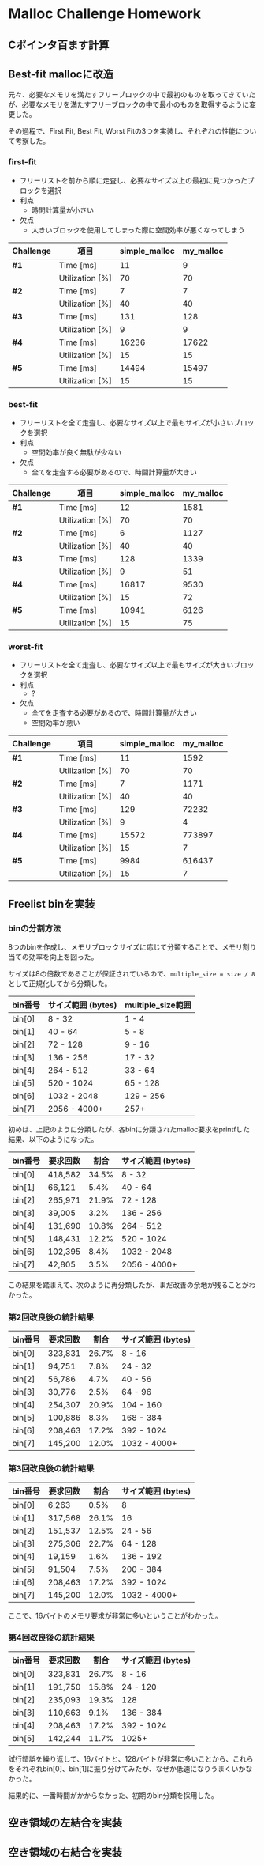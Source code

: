 # Malloc Challenge Homework 
## Cポインタ百ます計算

## Best-fit mallocに改造
元々、必要なメモリを満たすフリーブロックの中で最初のものを取ってきていたが、必要なメモリを満たすフリーブロックの中で最小のものを取得するように変更した。

その過程で、First Fit, Best Fit, Worst Fitの3つを実装し、それぞれの性能について考察した。
### first-fit
- フリーリストを前から順に走査し、必要なサイズ以上の最初に見つかったブロックを選択
- 利点
  - 時間計算量が小さい
- 欠点
  - 大きいブロックを使用してしまった際に空間効率が悪くなってしまう


| Challenge | 項目 | simple_malloc | my_malloc |
|-----------|------|---------------|-----------|
| **#1** | Time [ms] | 11 | 9 |
|        | Utilization [%] | 70 | 70 |
| **#2** | Time [ms] | 7 | 7 |
|        | Utilization [%] | 40 | 40 |
| **#3** | Time [ms] | 131 | 128 |
|        | Utilization [%] | 9 | 9 |
| **#4** | Time [ms] | 16236 | 17622 |
|        | Utilization [%] | 15 | 15 |
| **#5** | Time [ms] | 14494 | 15497 |
|        | Utilization [%] | 15 | 15 |



### best-fit
- フリーリストを全て走査し、必要なサイズ以上で最もサイズが小さいブロックを選択
- 利点
  - 空間効率が良く無駄が少ない
- 欠点
  - 全てを走査する必要があるので、時間計算量が大きい

| Challenge | 項目 | simple_malloc | my_malloc |
|-----------|------|---------------|-----------|
| **#1** | Time [ms] | 12 | 1581 |
|        | Utilization [%] | 70 | 70 |
| **#2** | Time [ms] | 6 | 1127 |
|        | Utilization [%] | 40 | 40 |
| **#3** | Time [ms] | 128 | 1339 |
|        | Utilization [%] | 9 | 51 |
| **#4** | Time [ms] | 16817 | 9530 |
|        | Utilization [%] | 15 | 72 |
| **#5** | Time [ms] | 10941 | 6126 |
|        | Utilization [%] | 15 | 75 |



### worst-fit
- フリーリストを全て走査し、必要なサイズ以上で最もサイズが大きいブロックを選択
- 利点
  - ?
- 欠点
  - 全てを走査する必要があるので、時間計算量が大きい
  - 空間効率が悪い


| Challenge | 項目 | simple_malloc | my_malloc |
|-----------|------|---------------|-----------|
| **#1** | Time [ms] | 11 | 1592 |
|        | Utilization [%] | 70 | 70 |
| **#2** | Time [ms] | 7 | 1171 |
|        | Utilization [%] | 40 | 40 |
| **#3** | Time [ms] | 129 | 72232 |
|        | Utilization [%] | 9 | 4 |
| **#4** | Time [ms] | 15572 | 773897 |
|        | Utilization [%] | 15 | 7 |
| **#5** | Time [ms] | 9984 | 616437 |
|        | Utilization [%] | 15 | 7 |



## Freelist binを実装

### binの分割方法
8つのbinを作成し、メモリブロックサイズに応じて分類することで、メモリ割り当ての効率を向上を図った。

サイズは8の倍数であることが保証されているので、`multiple_size = size / 8`として正規化してから分類した。

| bin番号 | サイズ範囲 (bytes) | multiple_size範囲 |
|---------|-------------------|-------------------|
| bin[0] | 8 - 32 | 1 - 4 |
| bin[1] | 40 - 64 | 5 - 8 |
| bin[2] | 72 - 128 | 9 - 16 |
| bin[3] | 136 - 256 | 17 - 32 |
| bin[4] | 264 - 512 | 33 - 64 |
| bin[5] | 520 - 1024 | 65 - 128 |
| bin[6] | 1032 - 2048 | 129 - 256 |
| bin[7] | 2056 - 4000+ | 257+ |

初めは、上記のように分類したが、各binに分類されたmalloc要求をprintfした結果、以下のようになった。

| bin番号 | 要求回数 | 割合 | サイズ範囲 (bytes) |
|---------|----------|------|-------------------|
| bin[0] | 418,582 | 34.5% | 8 - 32 |
| bin[1] | 66,121 | 5.4% | 40 - 64 |
| bin[2] | 265,971 | 21.9% | 72 - 128 |
| bin[3] | 39,005 | 3.2% | 136 - 256 |
| bin[4] | 131,690 | 10.8% | 264 - 512 |
| bin[5] | 148,431 | 12.2% | 520 - 1024 |
| bin[6] | 102,395 | 8.4% | 1032 - 2048 |
| bin[7] | 42,805 | 3.5% | 2056 - 4000+ |

この結果を踏まえて、次のように再分類したが、まだ改善の余地が残ることがわかった。

### 第2回改良後の統計結果

| bin番号 | 要求回数 | 割合 | サイズ範囲 (bytes) |
|---------|----------|------|-------------------|
| bin[0] | 323,831 | 26.7% | 8 - 16 |
| bin[1] | 94,751 | 7.8% | 24 - 32 |
| bin[2] | 56,786 | 4.7% | 40 - 56 |
| bin[3] | 30,776 | 2.5% | 64 - 96 |
| bin[4] | 254,307 | 20.9% | 104 - 160 |
| bin[5] | 100,886 | 8.3% | 168 - 384 |
| bin[6] | 208,463 | 17.2% | 392 - 1024 |
| bin[7] | 145,200 | 12.0% | 1032 - 4000+ |

### 第3回改良後の統計結果

| bin番号 | 要求回数 | 割合 | サイズ範囲 (bytes) |
|---------|----------|------|-------------------|
| bin[0] | 6,263 | 0.5% | 8 |
| bin[1] | 317,568 | 26.1% | 16 |
| bin[2] | 151,537 | 12.5% | 24 - 56 |
| bin[3] | 275,306 | 22.7% | 64 - 128 |
| bin[4] | 19,159 | 1.6% | 136 - 192 |
| bin[5] | 91,504 | 7.5% | 200 - 384 |
| bin[6] | 208,463 | 17.2% | 392 - 1024 |
| bin[7] | 145,200 | 12.0% | 1032 - 4000+ |

ここで、16バイトのメモリ要求が非常に多いということがわかった。

### 第4回改良後の統計結果

| bin番号 | 要求回数 | 割合 | サイズ範囲 (bytes) |
|---------|----------|------|-------------------|
| bin[0] | 323,831 | 26.7% | 8 - 16 |
| bin[1] | 191,750 | 15.8% | 24 - 120 |
| bin[2] | 235,093 | 19.3% | 128 |
| bin[3] | 110,663 | 9.1% | 136 - 384 |
| bin[4] | 208,463 | 17.2% | 392 - 1024 |
| bin[5] | 142,244 | 11.7% | 1025+ |


試行錯誤を繰り返して、16バイトと、128バイトが非常に多いことから、これらをそれぞれbin[0]、bin[1]に振り分けてみたが、なぜか低速になりうまくいかなかった。

結果的に、一番時間がかからなかった、初期のbin分類を採用した。


## 空き領域の左結合を実装

## 空き領域の右結合を実装

